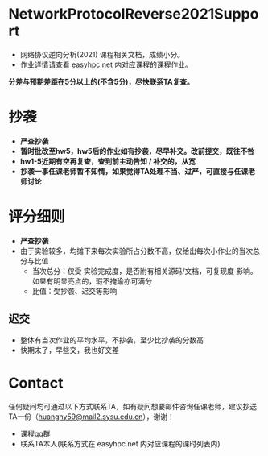 # NetworkProtocolReverse2021Support
- 网络协议逆向分析(2021) 课程相关文档，成绩小分。
- 作业详情请查看 easyhpc.net 内对应课程的课程作业。

**分差与预期差距在5分以上的(不含5分)，尽快联系TA复查。**

# 抄袭

- **严查抄袭**
- **暂时批改至hw5，hw5后的作业如有抄袭，尽早补交。改前提交，既往不咎**
- **hw1-5近期有空再复查，查到前主动告知 / 补交的，从宽**
- **抄袭一事任课老师暂不知情，如果觉得TA处理不当、过严，可直接与任课老师讨论**

# 评分细则

- **严查抄袭**
- 由于实验较多，均摊下来每次实验所占分数不高，仅给出每次小作业的当次总分与比值
  - 当次总分：仅受 实验完成度，是否附有相关源码/文档，可复现度 影响。如果有明显亮点的，瑕不掩瑜亦可满分
  - 比值：受抄袭、迟交等影响

## 迟交

- 整体有当次作业的平均水平，不抄袭，至少比抄袭的分数高
- 快期末了，早些交，我也好交差

# Contact

任何疑问均可通过以下方式联系TA，如有疑问想要邮件咨询任课老师，建议抄送TA一份（huanghy59@mail2.sysu.edu.cn），谢谢！

- 课程qq群
- 联系TA本人(联系方式在 easyhpc.net 内对应课程的课时列表内)

